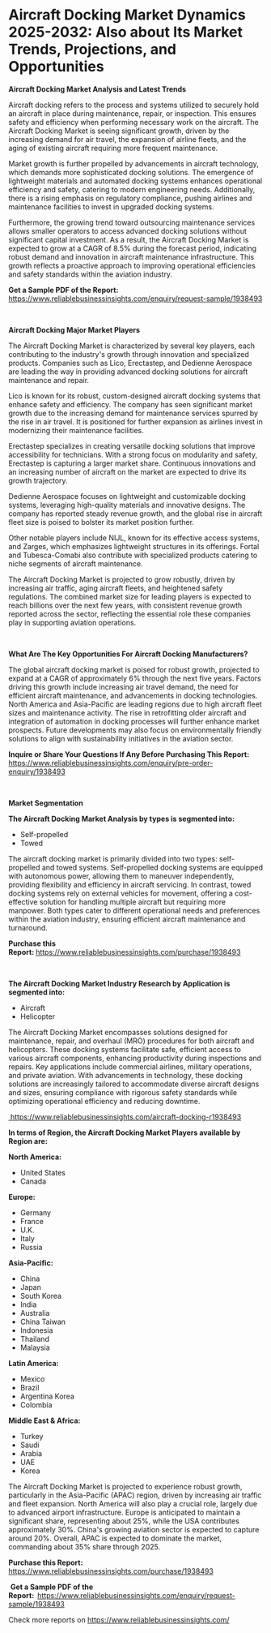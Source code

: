 <p><h1>Aircraft Docking Market Dynamics 2025-2032: Also about Its Market Trends, Projections, and Opportunities</h1></p><p><strong>Aircraft Docking Market Analysis and Latest Trends</strong></p>
<p><p>Aircraft docking refers to the process and systems utilized to securely hold an aircraft in place during maintenance, repair, or inspection. This ensures safety and efficiency when performing necessary work on the aircraft. The Aircraft Docking Market is seeing significant growth, driven by the increasing demand for air travel, the expansion of airline fleets, and the aging of existing aircraft requiring more frequent maintenance.</p><p>Market growth is further propelled by advancements in aircraft technology, which demands more sophisticated docking solutions. The emergence of lightweight materials and automated docking systems enhances operational efficiency and safety, catering to modern engineering needs. Additionally, there is a rising emphasis on regulatory compliance, pushing airlines and maintenance facilities to invest in upgraded docking systems.</p><p>Furthermore, the growing trend toward outsourcing maintenance services allows smaller operators to access advanced docking solutions without significant capital investment. As a result, the Aircraft Docking Market is expected to grow at a CAGR of 8.5% during the forecast period, indicating robust demand and innovation in aircraft maintenance infrastructure. This growth reflects a proactive approach to improving operational efficiencies and safety standards within the aviation industry.</p></p>
<p><strong>Get a Sample PDF of the Report:&nbsp;</strong> <a href="https://www.reliablebusinessinsights.com/enquiry/request-sample/1938493?utm_campaign=2439&utm_medium=2&utm_source=Github&utm_content=ia&utm_term=19022025&utm_id=aircraft-docking">https://www.reliablebusinessinsights.com/enquiry/request-sample/1938493</a></p>
<p>&nbsp;</p>
<p><strong>Aircraft Docking Major Market Players</strong></p>
<p><p>The Aircraft Docking Market is characterized by several key players, each contributing to the industry's growth through innovation and specialized products. Companies such as Lico, Erectastep, and Dedienne Aerospace are leading the way in providing advanced docking solutions for aircraft maintenance and repair.</p><p>Lico is known for its robust, custom-designed aircraft docking systems that enhance safety and efficiency. The company has seen significant market growth due to the increasing demand for maintenance services spurred by the rise in air travel. It is positioned for further expansion as airlines invest in modernizing their maintenance facilities.</p><p>Erectastep specializes in creating versatile docking solutions that improve accessibility for technicians. With a strong focus on modularity and safety, Erectastep is capturing a larger market share. Continuous innovations and an increasing number of aircraft on the market are expected to drive its growth trajectory.</p><p>Dedienne Aerospace focuses on lightweight and customizable docking systems, leveraging high-quality materials and innovative designs. The company has reported steady revenue growth, and the global rise in aircraft fleet size is poised to bolster its market position further.</p><p>Other notable players include NIJL, known for its effective access systems, and Zarges, which emphasizes lightweight structures in its offerings. Fortal and Tubesca-Comabi also contribute with specialized products catering to niche segments of aircraft maintenance.</p><p>The Aircraft Docking Market is projected to grow robustly, driven by increasing air traffic, aging aircraft fleets, and heightened safety regulations. The combined market size for leading players is expected to reach billions over the next few years, with consistent revenue growth reported across the sector, reflecting the essential role these companies play in supporting aviation operations.</p></p>
<p>&nbsp;</p>
<p><strong>What Are The Key Opportunities For Aircraft Docking Manufacturers?</strong></p>
<p><p>The global aircraft docking market is poised for robust growth, projected to expand at a CAGR of approximately 6% through the next five years. Factors driving this growth include increasing air travel demand, the need for efficient aircraft maintenance, and advancements in docking technologies. North America and Asia-Pacific are leading regions due to high aircraft fleet sizes and maintenance activity. The rise in retrofitting older aircraft and integration of automation in docking processes will further enhance market prospects. Future developments may also focus on environmentally friendly solutions to align with sustainability initiatives in the aviation sector.</p></p>
<p><strong>Inquire or Share Your Questions If Any Before Purchasing This Report:</strong> <a href="https://www.reliablebusinessinsights.com/enquiry/pre-order-enquiry/1938493?utm_campaign=2439&utm_medium=2&utm_source=Github&utm_content=ia&utm_term=19022025&utm_id=aircraft-docking">https://www.reliablebusinessinsights.com/enquiry/pre-order-enquiry/1938493</a></p>
<p>&nbsp;</p>
<p><strong>Market Segmentation</strong></p>
<p><strong>The Aircraft Docking Market Analysis by types is segmented into:</strong></p>
<p><ul><li>Self-propelled</li><li>Towed</li></ul></p>
<p><p>The aircraft docking market is primarily divided into two types: self-propelled and towed systems. Self-propelled docking systems are equipped with autonomous power, allowing them to maneuver independently, providing flexibility and efficiency in aircraft servicing. In contrast, towed docking systems rely on external vehicles for movement, offering a cost-effective solution for handling multiple aircraft but requiring more manpower. Both types cater to different operational needs and preferences within the aviation industry, ensuring efficient aircraft maintenance and turnaround.</p></p>
<p><strong>Purchase this Report:&nbsp;</strong><a href="https://www.reliablebusinessinsights.com/purchase/1938493?utm_campaign=2439&utm_medium=2&utm_source=Github&utm_content=ia&utm_term=19022025&utm_id=aircraft-docking">https://www.reliablebusinessinsights.com/purchase/1938493</a></p>
<p>&nbsp;</p>
<p><strong>The Aircraft Docking Market Industry Research by Application is segmented into:</strong></p>
<p><ul><li>Aircraft</li><li>Helicopter</li></ul></p>
<p><p>The Aircraft Docking Market encompasses solutions designed for maintenance, repair, and overhaul (MRO) procedures for both aircraft and helicopters. These docking systems facilitate safe, efficient access to various aircraft components, enhancing productivity during inspections and repairs. Key applications include commercial airlines, military operations, and private aviation. With advancements in technology, these docking solutions are increasingly tailored to accommodate diverse aircraft designs and sizes, ensuring compliance with rigorous safety standards while optimizing operational efficiency and reducing downtime.</p></p>
<p><a href="https://www.reliablebusinessinsights.com/aircraft-docking-r1938493?utm_campaign=2439&utm_medium=2&utm_source=Github&utm_content=ia&utm_term=19022025&utm_id=aircraft-docking">&nbsp;https://www.reliablebusinessinsights.com/aircraft-docking-r1938493</a></p>
<p><strong>In terms of Region, the Aircraft Docking Market Players available by Region are:</strong></p>
<p>
    <p> <strong> North America: </strong>
        <ul>
            <li>United States</li>
            <li>Canada</li>
        </ul>
        </p> 
    <p> <strong> Europe: </strong>
        <ul>
            <li>Germany</li>
            <li>France</li>
            <li>U.K.</li>
            <li>Italy</li>
            <li>Russia</li>
        </ul>
        </p> 
    <p> <strong> Asia-Pacific: </strong>
        <ul>
            <li>China</li>
            <li>Japan</li>
            <li>South Korea</li>
            <li>India</li>
            <li>Australia</li>
            <li>China Taiwan</li>
            <li>Indonesia</li>
            <li>Thailand</li>
            <li>Malaysia</li>
        </ul>
        </p> 
    <p> <strong> Latin America: </strong>
        <ul>
            <li>Mexico</li>
            <li>Brazil</li>
            <li>Argentina Korea</li>
            <li>Colombia</li>
        </ul>
        </p> 
    <p> <strong> Middle East & Africa: </strong>
        <ul>
            <li>Turkey</li>
            <li>Saudi</li>
            <li>Arabia</li>
            <li>UAE</li>
            <li>Korea</li>
        </ul>
    </p>
    </p>
<p><p>The Aircraft Docking Market is projected to experience robust growth, particularly in the Asia-Pacific (APAC) region, driven by increasing air traffic and fleet expansion. North America will also play a crucial role, largely due to advanced airport infrastructure. Europe is anticipated to maintain a significant share, representing about 25%, while the USA contributes approximately 30%. China's growing aviation sector is expected to capture around 20%. Overall, APAC is expected to dominate the market, commanding about 35% share through 2025.</p></p>
<p><strong>Purchase this Report: </strong><a href="https://www.reliablebusinessinsights.com/purchase/1938493?utm_campaign=2439&utm_medium=2&utm_source=Github&utm_content=ia&utm_term=19022025&utm_id=aircraft-docking">https://www.reliablebusinessinsights.com/purchase/1938493</a></p>
<p>&nbsp;<strong>Get a Sample PDF of the Report:&nbsp;&nbsp;</strong><a href="https://www.reliablebusinessinsights.com/enquiry/request-sample/1938493?utm_campaign=2439&utm_medium=2&utm_source=Github&utm_content=ia&utm_term=19022025&utm_id=aircraft-docking">https://www.reliablebusinessinsights.com/enquiry/request-sample/1938493</a></p>
<p><strong></strong></p>
<p>Check more reports on <a href="https://www.reliablebusinessinsights.com/?utm_campaign=2439&utm_medium=2&utm_source=Github&utm_content=ia&utm_term=19022025&utm_id=aircraft-docking">https://www.reliablebusinessinsights.com/</a></p>